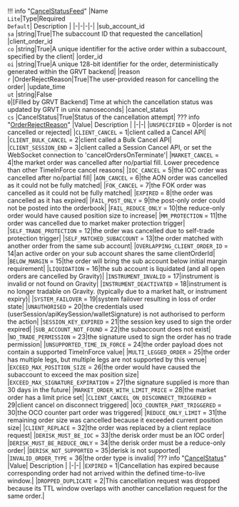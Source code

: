 !!! info "[CancelStatusFeed](/../../schemas/cancel_status_feed)"
    |Name<br>`Lite`|Type|Required<br>`Default`| Description |
    |-|-|-|-|
    |sub_account_id<br>`sa` |string|True|The subaccount ID that requested the cancellation|
    |client_order_id<br>`co` |string|True|A unique identifier for the active order within a subaccount, specified by the client|
    |order_id<br>`oi` |string|True|A unique 128-bit identifier for the order, deterministically generated within the GRVT backend|
    |reason<br>`r` |OrderRejectReason|True|The user-provided reason for cancelling the order|
    |update_time<br>`ut` |string|False<br>`0`|[Filled by GRVT Backend] Time at which the cancellation status was updated by GRVT in unix nanoseconds|
    |cancel_status<br>`cs` |CancelStatus|True|Status of the cancellation attempt|
    ??? info "[OrderRejectReason](/../../schemas/order_reject_reason)"
        |Value| Description |
        |-|-|
        |`UNSPECIFIED` = 0|order is not cancelled or rejected|
        |`CLIENT_CANCEL` = 1|client called a Cancel API|
        |`CLIENT_BULK_CANCEL` = 2|client called a Bulk Cancel API|
        |`CLIENT_SESSION_END` = 3|client called a Session Cancel API, or set the WebSocket connection to 'cancelOrdersOnTerminate'|
        |`MARKET_CANCEL` = 4|the market order was cancelled after no/partial fill. Lower precedence than other TimeInForce cancel reasons|
        |`IOC_CANCEL` = 5|the IOC order was cancelled after no/partial fill|
        |`AON_CANCEL` = 6|the AON order was cancelled as it could not be fully matched|
        |`FOK_CANCEL` = 7|the FOK order was cancelled as it could not be fully matched|
        |`EXPIRED` = 8|the order was cancelled as it has expired|
        |`FAIL_POST_ONLY` = 9|the post-only order could not be posted into the orderbook|
        |`FAIL_REDUCE_ONLY` = 10|the reduce-only order would have caused position size to increase|
        |`MM_PROTECTION` = 11|the order was cancelled due to market maker protection trigger|
        |`SELF_TRADE_PROTECTION` = 12|the order was cancelled due to self-trade protection trigger|
        |`SELF_MATCHED_SUBACCOUNT` = 13|the order matched with another order from the same sub account|
        |`OVERLAPPING_CLIENT_ORDER_ID` = 14|an active order on your sub account shares the same clientOrderId|
        |`BELOW_MARGIN` = 15|the order will bring the sub account below initial margin requirement|
        |`LIQUIDATION` = 16|the sub account is liquidated (and all open orders are cancelled by Gravity)|
        |`INSTRUMENT_INVALID` = 17|instrument is invalid or not found on Gravity|
        |`INSTRUMENT_DEACTIVATED` = 18|instrument is no longer tradable on Gravity. (typically due to a market halt, or instrument expiry)|
        |`SYSTEM_FAILOVER` = 19|system failover resulting in loss of order state|
        |`UNAUTHORISED` = 20|the credentials used (userSession/apiKeySession/walletSignature) is not authorised to perform the action|
        |`SESSION_KEY_EXPIRED` = 21|the session key used to sign the order expired|
        |`SUB_ACCOUNT_NOT_FOUND` = 22|the subaccount does not exist|
        |`NO_TRADE_PERMISSION` = 23|the signature used to sign the order has no trade permission|
        |`UNSUPPORTED_TIME_IN_FORCE` = 24|the order payload does not contain a supported TimeInForce value|
        |`MULTI_LEGGED_ORDER` = 25|the order has multiple legs, but multiple legs are not supported by this venue|
        |`EXCEED_MAX_POSITION_SIZE` = 26|the order would have caused the subaccount to exceed the max position size|
        |`EXCEED_MAX_SIGNATURE_EXPIRATION` = 27|the signature supplied is more than 30 days in the future|
        |`MARKET_ORDER_WITH_LIMIT_PRICE` = 28|the market order has a limit price set|
        |`CLIENT_CANCEL_ON_DISCONNECT_TRIGGERED` = 29|client cancel on disconnect triggered|
        |`OCO_COUNTER_PART_TRIGGERED` = 30|the OCO counter part order was triggered|
        |`REDUCE_ONLY_LIMIT` = 31|the remaining order size was cancelled because it exceeded current position size|
        |`CLIENT_REPLACE` = 32|the order was replaced by a client replace request|
        |`DERISK_MUST_BE_IOC` = 33|the derisk order must be an IOC order|
        |`DERISK_MUST_BE_REDUCE_ONLY` = 34|the derisk order must be a reduce-only order|
        |`DERISK_NOT_SUPPORTED` = 35|derisk is not supported|
        |`INVALID_ORDER_TYPE` = 36|the order type is invalid|
    ??? info "[CancelStatus](/../../schemas/cancel_status)"
        |Value| Description |
        |-|-|
        |`EXPIRED` = 1|Cancellation has expired because corresponding order had not arrived within the defined time-to-live window.|
        |`DROPPED_DUPLICATE` = 2|This cancellation request was dropped because its TTL window overlaps with another cancellation request for the same order.|
